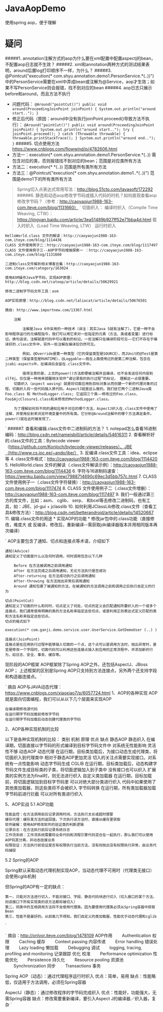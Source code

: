 # JavaAopDemo
使用spring aop，便于理解

# 疑问
#####1. annotation注解方式的aop为什么要在xml配置中配置aspectj的bean，不配置aop日志就不生效？
#####2. xml和annotation两种方式的测试结果表明，around后置log打印顺序不一样，为什么？
#####3. @Pointcut("execution(* com.shyu.annotation.demo1.PersonService.*(..))")中的PersonService需要在xml中弄成bean或注解为@Service，aop才生效；如果不写PersonService则会报错，找不到对应的bean
#####4. aop日志只展示before和around，而且方法不执行
   - 问题代码：
    `@Around("pointCut()")
    public void around(ProceedingJoinPoint joinPoint) {
        System.out.println("around start..");
    }`
   - 修正后代码（原因：around中没有执行joinPoint.proceed()导致方法不执行）：
    `@Around("pointCut()")
    public void around(ProceedingJoinPoint joinPoint) {
        System.out.println("around start..");
        try {
            joinPoint.proceed();
        } catch (Throwable throwable) {
            throwable.printStackTrace();
        }
        System.out.println("around end..");
    }`
#####5. 切点使用方法 https://www.cnblogs.com/flowwind/p/4782606.html
   - 方法一：execution(* com.shyu.annotation.demo1.PersonService.*(..))    需包含对应的类，否则报错找不到对应的bean；范围是对应类所有方法
   - 方法二：execution(* *(..))    范围是所有类所有方法
   - 方法三：@Pointcut("execution(* com.shyu.annotation.demo1..*(..))")    范围是demo1下的所有类所有方法
> Spring切入点表达式常用写法：http://blog.51cto.com/lavasoft/172292
#####6. 静态和动态aop修改字节码或插入代码的时机？如何直观查看aop修改字节码？（参考：http://caoyaojun1988-163-com.iteye.com/blog/1131660）
`
    切面织入：
        编译时织入（Compile Time Weaving, CTW）：https://jingyan.baidu.com/article/3ea51489b927ff52e71bba4d.html
        载入时织入（Load Time Weaving, LTW）
        运行时织入

    HelloWorld.class 文件的解读：http://caoyaojun1988-163-com.iteye.com/blog/1114436
    CLASS 文件使用例子二：http://caoyaojun1988-163-com.iteye.com/blog/1117497
    CLASS 文件使用例子三--AOP字节码增强探索一 ：http://caoyaojun1988-163-com.iteye.com/blog/1131660

    二进制class文件解析相关博客合集：http://caoyaojun1988-163-com.iteye.com/category/163024

    使用ASM操作Java字节码，实现AOP原理: http://blog.csdn.net/catoop/article/details/50629921

    修改二进制字节码文件工具：asm

    AOP实现原理：http://blog.csdn.net/laliocat/article/details/50676501

    摘自: http://www.importnew.com/13367.html

        注解

            注解是Java 6中采用的一种技术（译注：其实Java 5就有注解了）。它是一种不会影响程序运行的元编程指令，我们可以用它来对一些指定的元素（方法、类或者变量）进行标记。换句话说，注解就是代码中可以看到的标记。一些注解只在编译阶段可见——它们不存在于编译好的.class文件中，另外一些注解在编译后仍然可见。

            例如，@Override是第一种类型（它的保留类型是SOURCE），而JUnit的@Test是第二种类型（保留类型是RUNTIME），@Loggable——我在上面使用过的是第二种注解，包含在jcabi-aspects中，在编译后会留在.class文件中。

            值得注意的是，上文的power()方法即便被注解并且编译，也不会发送任何内容到slf4j。仅仅是一种用来提醒相关软件“请记录我的执行过程”的标记， 理解这一点很重要。
        切面织入（aspect waving）就是将切面应用到目标对象从而创建一个新的代理对象的过程。切面织入将一些代码插入原代码，AspectJ就是这么做的。我们给它两个二进制Java类Foo.class 和 MethodLogger.class; 它返回三个类——修改过的Foo.class、Foo$AjcClosure1.class和未修改的MethodLogger.class。

        为了理解如何将不同的通知应用于对应的哪个方法，AspectJ织入在.class文件中使用了注解，并使用反射来浏览环境变量中的所有类。它分析@Around注解中的哪个方法满足条件。power()就在此时被发现了。
`
#####7. 查看和编辑.class文件中二进制码的方法？
    1. notepad怎么查看16进制编码：http://blog.csdn.net/nameisbill/article/details/54616311
    2. 查看解析好的.class文件的工具：Bytecode viewer（https://github.com/Konloch/bytecode-viewer/releases）、JBE（http://www.cs.ioc.ee/~ando/jbe/）
    3. 反编译.class文件工具：idea、eclipse等
    4. class文件格式：http://caoyaojun1988-163-com.iteye.com/blog/1114420
    5. HelloWorld.class 文件的解读（.class文件解读示例）：http://caoyaojun1988-163-com.iteye.com/blog/1114436
    6. 字符与16进制码速查：https://wenku.baidu.com/view/7988714690c69ec3d5bb757c.html
    7. CLASS 文件使用例子一（.class文件字符替换）：http://caoyaojun1988-163-com.iteye.com/blog/1117474
    8. CLASS 文件使用例子二（.class文件增删）：http://caoyaojun1988-163-com.iteye.com/blog/1117497
    9. 我们一般通过第三方的库文件，比如：asm、 cglib、 serp、 和bcel等去修改二进制码，也有工具，如：JBE、jd-gui + jclasslib
    10. 如何利用JClassLib修改.class文件（查看工具&修改方法）：http://blog.csdn.net/betterandroid/article/details/14520667
    11. 编辑.class文件的用途
        * 实现AOP的功能
        * 修改jar包中的.class功能（直接修改，难度大 或 反编译，修改后，重新编译--需获取jdk编译器版本并用相同版本再次编译）


`
AOP主要包含了通知、切点和连接点等术语，介绍如下

    通知(Advice)
    通知定义了切面是什么以及何时调用，何时调用包含以下几种

        Before 在方法被调用之前调用通知
        After 在方法完成之后调用通知，无论方法执行是否成功
        After-returning 在方法成功执行之后调用通知
        After-throwing 在方法抛出异常后调用通知
        Around 通知包裹了被通知的方法，在被通知的方法调用之前和调用之后执行自定义的行为

    切点(PointCut)
    通知定义了切面的什么和何时，切点定义了何处，切点的定义会匹配通知所要织入的一个或多个连接点，我们通常使用明确的类的方法名称来指定这些切点，或是利用正则表达式定义匹配的类和方法名称来指定这些切点。
    切点的格式如下

    execution(* com.ganji.demo.service.user.UserService.GetDemoUser (..) )

    连接点(JoinPoint)
    连接点是在应用执行过程中能够插入切面的一个点，这个点可以是调用方法时，抛出异常时，甚至是修改一个字段时，切面代码可以利用这些连接点插入到应用的正常流程中，并添加新的行为，如日志、安全、事务、缓存等。
现阶段的AOP框架
AOP框架除了Spring AOP之外，还包括AspectJ、JBoss AOP；
上述框架的区别是Spring AOP只支持到方法连接点，另外两个还支持字段和构造器连接点。
`

`
摘自 AOP与JAVA动态代理：https://www.cnblogs.com/xiaoxiao7/p/6057724.html
1、AOP的各种实现
AOP就是面向切面编程，我们可以从以下几个层面来实现AOP

    在编译期修改源代码
    在运行期字节码加载前修改字节码
    在运行期字节码加载后动态创建代理类的字节码

2、AOP各种实现机制的比较

以下是各种实现机制的比较：
类别	机制	原理	优点	缺点
静态AOP 	静态织入 	在编译期，切面直接以字节码的形式编译到目标字节码文件中 	对系统无性能影响 	灵活性不够
动态AOP 	动态代理 	在运行期，目标类加载后，为接口动态生成代理类，将切面织入到代理类中 	相对于静态AOP更加灵活   切入的关注点需要实现接口。对系统有一点性能影响
动态字节码生成 	CGLIB 	在运行期，目标类加载后，动态构建字节码文件生成目标类的子类，将切面逻辑加入到子类中 	没有接口也可以织入 	扩展类的实例方法为final时，则无法进行织入
自定义类加载器 	  	在运行期，目标加载前，将切面逻辑加到目标字节码里 	可以对绝大部分类进行织入 	代码中如果使用了其他类加载器，则这些类将不会被织入
字节码转换 	  	在运行期，所有类加载器加载字节码前进行拦截 	可以对所有类进行织入


5、AOP实战
5.1 AOP功能

    性能监控：在方法调用前后记录调用时间，方法执行太长或超时报警
    缓存代理：缓存某方法的返回值，下次执行该方法时，直接从缓存里获取
    软件破解：使用AOP修改软件的验证类的判断逻辑
    记录日志：在方法执行前后记录系统日志
    工作流系统：工作流系统需要将业务代码和流程引擎代码混合在一起执行，那么我们可以使用AOP将其分离，并动态挂接业务
    权限验证：方法执行前验证是否有权限执行当前方法，没有则抛出没有权限执行异常，由业务代码捕捉

5.2 Spring的AOP

Spring默认采取动态代理机制实现AOP，当动态代理不可用时（代理类无接口）会使用cglib机制

但Spring的AOP有一定的缺点：

    第一，只能对方法进行切入，不能对接口、字段、静态代码块进行切入（切入接口的某个方法，则该接口下所有实现类的该方法都将被切入）
    第二，同类中的互相调用方法将不会使用代理类。因为要使用代理类必须从Spring容器中获取Bean
    第三，性能不是最好的。从前面几节得知，我们自定义的类加载器，性能优于动态代理和cglib
`

`
摘自：http://onlyor.iteye.com/blog/1478109
AOP作用
　　Authentication 权限
　　Caching 缓存
　　Context passing 内容传递
　　Error handling 错误处理
　　Lazy loading 懒加载
　　Debugging 调试
　　logging, tracing, profiling and monitoring 记录跟踪 优化 校准
　　Performance optimization 性能优化
　　Persistence 持久化
　　Resource pooling 资源池
　　Synchronization 同步
　　Transactions 事务


Spring AOP（动态）：通过代理程序运行时织入
    优点：简单，易用
    缺点：性能略低，仅适用于方法调用，必须在Spring容器

AspectJ（静态）：通过修改程序的字节码完成织入
    优点：性能好，功能强大，无需Spring容器
    缺点：修改需要重新编译，要引入Aspect J的编译器／织入器，复杂
`